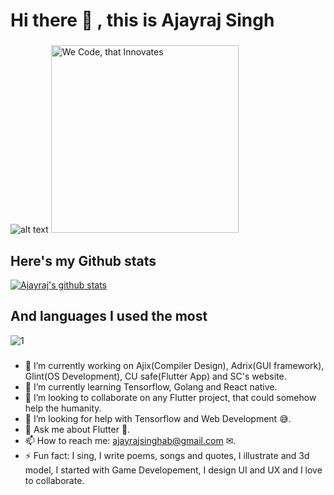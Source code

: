 # Hi there 👋 , this is Ajayraj Singh
###  
![alt text](https://i.redd.it/6ecxc45ll0u51.png)
<img src="https://i.redd.it/6ecxc45ll0u51.png" alt="We Code, that Innovates" height="300">

###

## Here's my Github stats

[![Ajayraj's github stats](https://github-readme-stats.vercel.app/api?username=AjayrajSingh&theme=blue-green)](https://github.com/AjayrajSingh/github-readme-stats)

###

## And languages I used the most

![1](https://github-readme-stats.vercel.app/api/top-langs/?username=AjayrajSingh&theme=blue-green)

###
###
- 🔭 I’m currently working on Ajix(Compiler Design), Adrix(GUI framework), Glint(OS Development), CU safe(Flutter App) and SC's website.
- 🌱 I’m currently learning Tensorflow, Golang and React native.
- 👯 I’m looking to collaborate on any Flutter project, that could somehow help the humanity.
- 🤔 I’m looking for help with Tensorflow and Web Development 😅.
- 💬 Ask me about Flutter 🎯.
- 📫 How to reach me: ajayrajsinghab@gmail.com ✉.
- ⚡ Fun fact: I sing, I write poems, songs and quotes, I illustrate and 3d model, I started with Game Developement, I design UI and UX and I love to collaborate.

